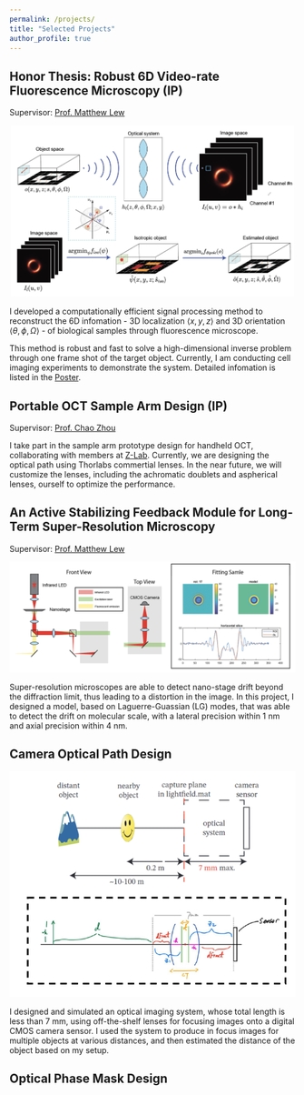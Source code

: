 ```yaml
---
permalink: /projects/
title: "Selected Projects"
author_profile: true
---
```


## Honor Thesis: Robust 6D Video-rate Fluorescence Microscopy (IP)

Supervisor: [Prof. Matthew Lew](https://engineering.wustl.edu/faculty/Matthew-Lew.html)

<p align="center">
  <img src="../images/6D.png" width="500px">
</p>

I developed a computationally efficient signal processing method to reconstruct the 6D infomation - 3D localization $\langle x,y,z\rangle$ and 3D orientation $\langle \theta,\phi,\Omega \rangle$ - of biological samples through fluorescence microscope. 

This method is robust and fast to solve a high-dimensional inverse problem through one frame shot of the target object. Currently, I am conducting cell imaging experiments to demonstrate the system. Detailed infomation is listed in the [Poster](https://osf.io/6ce3t). 

## Portable OCT Sample Arm Design (IP)

Supervisor: [Prof. Chao Zhou](https://engineering.wustl.edu/faculty/Chao-Zhou.html)

I take part in the sample arm prototype design for handheld OCT, collaborating with members at [Z-Lab](https://zlab.wustl.edu/). Currently, we are designing the optical path using Thorlabs commertial lenses. In the near future, we will customize the lenses, including the achromatic doublets and aspherical lenses, ourself to optimize the performance.

## An Active Stabilizing Feedback Module for Long-Term Super-Resolution Microscopy

Supervisor: [Prof. Matthew Lew](https://engineering.wustl.edu/faculty/Matthew-Lew.html)

<p align="center">
  <img src="../images/drift-correction.png" width="600px">
</p>

Super-resolution microscopes are able to detect nano-stage drift beyond the diffraction limit, thus leading to a distortion in the image. In this project, I designed a model, based on Laguerre-Guassian (LG) modes, that was able to detect the drift on molecular scale, with a lateral precision within 1 nm and axial precision within 4 nm. 

## Camera Optical Path Design

<p align="center">
  <img src="../images/582p1.png" width="600px">
</p>

I designed and simulated an optical imaging system, whose total length is less than 7 mm, using off-the-shelf lenses for focusing images onto a digital CMOS camera sensor. I used the system to produce in focus images for multiple objects at various distances, and then estimated the distance of the object based on my setup.

## Optical Phase Mask Design

